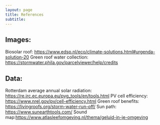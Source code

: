 ```yaml
---
layout: page
title: References
subtitle:
---
```

## Images:
Biosolar roof: https://www.edsp.nl/eco/climate-solutions.html#urgenda-solution-20
Green roof water collection: https://stormwater.phila.gov/parcelviewer/help/credits

## Data:
Rotterdam average annual solar radiation: https://re.jrc.ec.europa.eu/pvg_tools/en/tools.html
PV cell efficiency: https://www.nrel.gov/pv/cell-efficiency.html
Green roof benefits: https://livingroofs.org/storm-water-run-off/
Sun path: https://www.sunearthtools.com/
Sound map:https://www.atlasleefomgeving.nl/thema/geluid-in-je-omgeving
